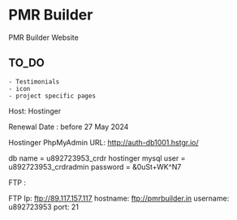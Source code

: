 # PMR Builder
PMR Builder Website

## TO_DO
	- Testimonials
	- icon
	- project specific pages

Host: Hostinger

Renewal Date : before 27 May 2024

Hostinger PhpMyAdmin URL:
http://auth-db1001.hstgr.io/

db name = u892723953_crdr
hostinger mysql user = u892723953_crdradmin
password = &0uSt+WK^N7

FTP :

FTP Ip: ftp://89.117.157.117
hostname: ftp://pmrbuilder.in
username: u892723953
port: 21
